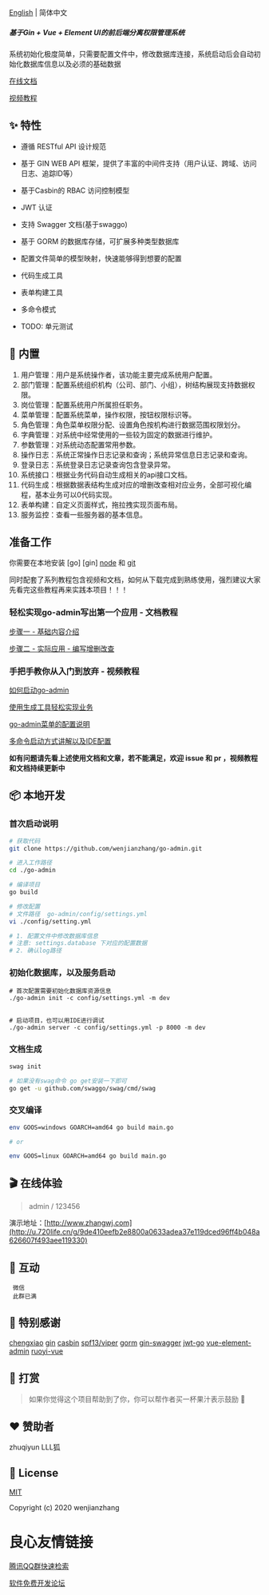  
   
 


 
   
     
   
   
     
   
     
     
   
 


  [English](http://u.720life.cn/g/54145d0471d91890860f7f8463c03046cd3b6a876ba1c05ae60a2f3ba3db9d95dfb0fb413a15dfdf98248b4ef7aef1124ac92dd68e2f2b203ec1ebf593251dfb63ee4e2bd867800ac2532890dbb1ddd3)  | 简体中文
  

##### 基于Gin + Vue + Element UI的前后端分离权限管理系统 

系统初始化极度简单，只需要配置文件中，修改数据库连接，系统启动后会自动初始化数据库信息以及必须的基础数据

[在线文档](http://u.720life.cn/g/f561cc518ab4b3eb17e072bc4a1cb4ebbd0e08ba191d5e62c1c47b14921dd2a1b7dfe42a1c2d309b91e0a1bcdb0b3b93) 

[视频教程](http://u.720life.cn/g/53d965c89cfaa89e69480af221ad5eb1ae34957e36b22d259ea2dad18ce05b01e9432b3d2d76b30b5fe1db30230faffe32281df90b230e1d0a1a8aa231eb5da6) 

## ✨ 特性

- 遵循 RESTful API 设计规范

- 基于 GIN WEB API 框架，提供了丰富的中间件支持（用户认证、跨域、访问日志、追踪ID等）

- 基于Casbin的 RBAC 访问控制模型

- JWT 认证

- 支持 Swagger 文档(基于swaggo)

- 基于 GORM 的数据库存储，可扩展多种类型数据库 

- 配置文件简单的模型映射，快速能够得到想要的配置

- 代码生成工具

- 表单构建工具

- 多命令模式

- TODO: 单元测试


## 🎁 内置

1.  用户管理：用户是系统操作者，该功能主要完成系统用户配置。
2.  部门管理：配置系统组织机构（公司、部门、小组），树结构展现支持数据权限。
3.  岗位管理：配置系统用户所属担任职务。
4.  菜单管理：配置系统菜单，操作权限，按钮权限标识等。
5.  角色管理：角色菜单权限分配、设置角色按机构进行数据范围权限划分。
6.  字典管理：对系统中经常使用的一些较为固定的数据进行维护。
7.  参数管理：对系统动态配置常用参数。
8.  操作日志：系统正常操作日志记录和查询；系统异常信息日志记录和查询。
9.  登录日志：系统登录日志记录查询包含登录异常。
10. 系统接口：根据业务代码自动生成相关的api接口文档。
11. 代码生成：根据数据表结构生成对应的增删改查相对应业务，全部可视化编程，基本业务可以0代码实现。
12. 表单构建：自定义页面样式，拖拉拽实现页面布局。
13. 服务监控：查看一些服务器的基本信息。

## 准备工作

你需要在本地安装 [go] [gin] [node](http://u.720life.cn/g/c47729c1c499a00d6e30af9fa18eaddd7b41ca24e187ea438549a271175cdbab)  和 [git](http://u.720life.cn/g/0699e533b96232c5e210af6ab5668134e6f26f1fc99a343a9eacc50fbfcb0e97)  

同时配套了系列教程包含视频和文档，如何从下载完成到熟练使用，强烈建议大家先看完这些教程再来实践本项目！！！

### 轻松实现go-admin写出第一个应用 - 文档教程

[步骤一 - 基础内容介绍](http://u.720life.cn/g/b794eac17d27ee9715142db702c33bbd6fda72d4788ea5dee9478b827675c37a00617c2d16384df0f40b52f42fe46826e3aa2d5cf3ca7d89586e68d7c617324b) 

[步骤二 - 实际应用 - 编写增删改查](http://u.720life.cn/g/b794eac17d27ee9715142db702c33bbd6fda72d4788ea5dee9478b827675c37a00617c2d16384df0f40b52f42fe4682694aa622e473d43f069c8d7c13f5acd72)  

### 手把手教你从入门到放弃 - 视频教程 

[如何启动go-admin](http://u.720life.cn/g/0b2e9c050c16e17e2de17da38fe221e1f29e3db200d2f8cfc1fc408d18455317af5a5b0a4741939de2953b2f5c4ce6e6) 

[使用生成工具轻松实现业务](http://u.720life.cn/g/0b2e9c050c16e17e2de17da38fe221e1f29e3db200d2f8cfc1fc408d18455317e484a112e280ef898ee6215b997e24e1) 

[go-admin菜单的配置说明](http://u.720life.cn/g/0b2e9c050c16e17e2de17da38fe221e1f29e3db200d2f8cfc1fc408d184553172946dc19bef8c173f8d89d4269e54eba) 

[多命令启动方式讲解以及IDE配置](http://u.720life.cn/g/0b2e9c050c16e17e2de17da38fe221e1f29e3db200d2f8cfc1fc408d1845531719a4f3d33b2862d9ad2b1826a646f40b) 

**如有问题请先看上述使用文档和文章，若不能满足，欢迎 issue 和 pr ，视频教程和文档持续更新中**

## 📦 本地开发

### 首次启动说明

```bash
# 获取代码
git clone https://github.com/wenjianzhang/go-admin.git

# 进入工作路径
cd ./go-admin

# 编译项目
go build

# 修改配置 
# 文件路径  go-admin/config/settings.yml
vi ./config/setting.yml 

# 1. 配置文件中修改数据库信息 
# 注意: settings.database 下对应的配置数据
# 2. 确认log路径

```

### 初始化数据库，以及服务启动
```
# 首次配置需要初始化数据库资源信息
./go-admin init -c config/settings.yml -m dev


# 启动项目，也可以用IDE进行调试
./go-admin server -c config/settings.yml -p 8000 -m dev

```

### 文档生成
```bash
swag init  

# 如果没有swag命令 go get安装一下即可
go get -u github.com/swaggo/swag/cmd/swag
```

### 交叉编译
```bash
env GOOS=windows GOARCH=amd64 go build main.go

# or

env GOOS=linux GOARCH=amd64 go build main.go
```


## 🎬 在线体验
> admin  /  123456

演示地址：[http://www.zhangwj.com](http://u.720life.cn/g/9de410eefb2e8800a0633adea37e119dced96ff4b048a626607f493aee119330) 


## 📨 互动

 
   
       
       
       
   
   
     微信 
     此群已满 
         
   
 
  

## 🤝 特别感谢
[chengxiao](http://u.720life.cn/g/54145d0471d91890860f7f8463c03046c7e442cdfac58bb50b2dcb21b310d2a7) 
[gin](http://u.720life.cn/g/54145d0471d91890860f7f8463c03046a58e44c7b16b1ea7d34670c8c0a23cb0) 
[casbin](http://u.720life.cn/g/54145d0471d91890860f7f8463c03046c780c9cff43791c99b3f75b50fcc5663) 
[spf13/viper](http://u.720life.cn/g/54145d0471d91890860f7f8463c0304649ef09b7201fe77b43e1bbb5c1234e37) 
[gorm](http://u.720life.cn/g/54145d0471d91890860f7f8463c0304602ff7e8b94ad4dc36c0b36719e41af31) 
[gin-swagger](http://u.720life.cn/g/54145d0471d91890860f7f8463c030461de1b9a11e8cc0695b1528342272cc1b2b01095b908d884c6df88b01556c6123) 
[jwt-go](http://u.720life.cn/g/54145d0471d91890860f7f8463c030465767d14a9dbc49e037097816375c851965b59a361789da6e86860712b043c8cb) 
[vue-element-admin](http://u.720life.cn/g/54145d0471d91890860f7f8463c0304603c6efa7d0c1ce77680f5b6f938bd6cef861f7dd6d31dc89ca07ef0b5d2b912f) 
[ruoyi-vue](http://u.720life.cn/g/2e71d0f0a5c601172267ba20d3a43c6e4efbf9a2018792702bfb8d2f94b55c6d7a2c36c7bc4d3e3beccaae130c5d21a5) 

## 🤟 打赏

> 如果你觉得这个项目帮助到了你，你可以帮作者买一杯果汁表示鼓励 :tropical_drink:


 

## ❤️ 赞助者

zhuqiyun LLL狐

## 🔑 License

[MIT](http://u.720life.cn/g/54145d0471d91890860f7f8463c03046cd3b6a876ba1c05ae60a2f3ba3db9d95dfb0fb413a15dfdf98248b4ef7aef112138aa3a0ce2ddfaea072e551223da3b9) 

Copyright (c) 2020 wenjianzhang




 # 良心友情链接

[腾讯QQ群快速检索](http://u.720life.cn/s/8cf73f7c)

[软件免费开发论坛](http://u.720life.cn/s/bbb01dc0)
